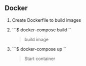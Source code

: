 ## Docker

1. Create Dockerfile to build images

1. ```$ docker-compose build ``
    > build image
 
1. ```$ docker-compose up ``
    > Start container